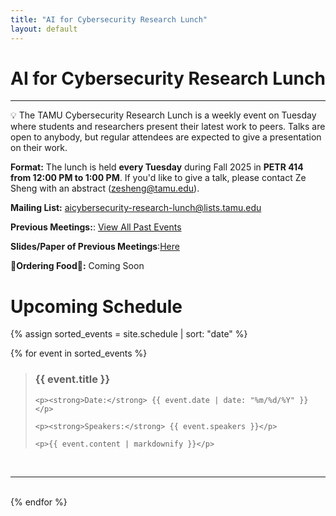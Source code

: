 ```yaml
---
title: "AI for Cybersecurity Research Lunch"
layout: default
---
```


# AI for Cybersecurity Research Lunch

---

<aside>
💡 The TAMU Cybersecurity Research Lunch is a weekly event on Tuesday where students and researchers present their latest work to peers. Talks are open to anybody, but regular attendees are expected to give a presentation on their work.
</aside>

**Format:** The lunch is held **every Tuesday** during Fall 2025 in **PETR 414 from 12:00 PM to 1:00 PM**. If you'd like to give a talk, please contact Ze Sheng with an abstract (zesheng@tamu.edu).


**Mailing List:** [aicybersecurity-research-lunch@lists.tamu.edu](mailto:aicybersecurity-research-lunch@lists.tamu.edu)

**Previous Meetings:**: [View All Past Events](/history.html)

**Slides/Paper of Previous Meetings**:[Here](https://drive.google.com/drive/folders/1IkCrKH-DeS3wfGXEQIePN0a-tdWTI_0p?usp=sharing)

**🍔Ordering Food🍔:** Coming Soon

# Upcoming Schedule

{% assign sorted_events = site.schedule | sort: "date" %}

<div id="upcoming-events">
{% for event in sorted_events %}
<blockquote class="event-block" data-event-date="{{ event.date | date: '%Y-%m-%d' }}">
    <h3><strong>{{ event.title }}</strong></h3>

    <p><strong>Date:</strong> {{ event.date | date: "%m/%d/%Y" }}</p>

    <p><strong>Speakers:</strong> {{ event.speakers }}</p>

    <p>{{ event.content | markdownify }}</p>
</blockquote>
<br>
<hr>
<br>
{% endfor %}
</div>

<div id="no-events" style="display:none;">
  <p>No upcoming events are currently scheduled. Please check back soon or join our mailing list to be notified of future events.</p>
</div>

<script>
  document.addEventListener('DOMContentLoaded', function() {
    const today = new Date();
    today.setDate(today.getDate() - 1); // Show events from yesterday onwards
    const todayStr = today.getFullYear() + '-' +
                    String(today.getMonth() + 1).padStart(2, '0') + '-' +
                    String(today.getDate()).padStart(2, '0');

    const eventBlocks = document.querySelectorAll('.event-block');
    let visibleEvents = 0;

    eventBlocks.forEach(function(block) {
      const eventDate = block.getAttribute('data-event-date');
      if (eventDate > todayStr) {
        block.style.display = 'block';
        visibleEvents++;
      } else {
        block.style.display = 'none';
      }
    });

    if (visibleEvents === 0) {
      document.getElementById('no-events').style.display = 'block';
    }
  });
</script>
